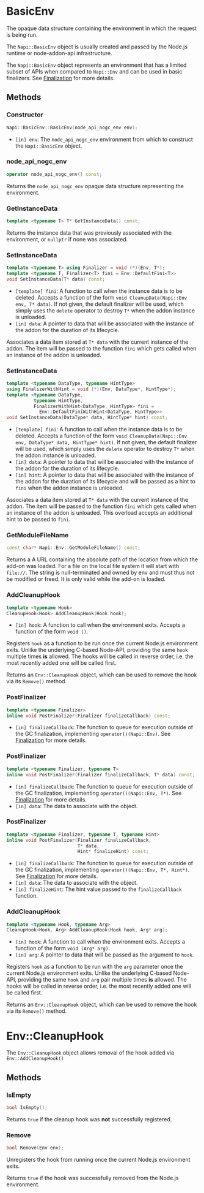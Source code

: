 # BasicEnv

The opaque data structure containing the environment in which the request is
being run.

The `Napi::BasicEnv` object is usually created and passed by the Node.js runtime
or node-addon-api infrastructure.

The `Napi::BasicEnv` object represents an environment that has a limited subset
of APIs when compared to `Napi::Env` and can be used in basic finalizers. See
[Finalization]() for more details.

## Methods

### Constructor

```cpp
Napi::BasicEnv::BasicEnv(node_api_nogc_env env);
```

- `[in] env`: The `node_api_nogc_env` environment from which to construct the
  `Napi::BasicEnv` object.

### node_api_nogc_env

```cpp
operator node_api_nogc_env() const;
```

Returns the `node_api_nogc_env` opaque data structure representing the
environment.

### GetInstanceData
```cpp
template <typename T> T* GetInstanceData() const;
```

Returns the instance data that was previously associated with the environment,
or `nullptr` if none was associated.

### SetInstanceData


```cpp
template <typename T> using Finalizer = void (*)(Env, T*);
template <typename T, Finalizer<T> fini = Env::DefaultFini<T>>
void SetInstanceData(T* data) const;
```

- `[template] fini`: A function to call when the instance data is to be deleted.
Accepts a function of the form `void CleanupData(Napi::Env env, T* data)`. If
not given, the default finalizer will be used, which simply uses the `delete`
operator to destroy `T*` when the addon instance is unloaded.
- `[in] data`: A pointer to data that will be associated with the instance of
the addon for the duration of its lifecycle.

Associates a data item stored at `T* data` with the current instance of the
addon. The item will be passed to the function `fini` which gets called when an
instance of the addon is unloaded.

### SetInstanceData

```cpp
template <typename DataType, typename HintType>
using FinalizerWithHint = void (*)(Env, DataType*, HintType*);
template <typename DataType,
          typename HintType,
          FinalizerWithHint<DataType, HintType> fini =
            Env::DefaultFiniWithHint<DataType, HintType>>
void SetInstanceData(DataType* data, HintType* hint) const;
```

- `[template] fini`: A function to call when the instance data is to be deleted.
Accepts a function of the form `void CleanupData(Napi::Env env, DataType* data,
HintType* hint)`. If not given, the default finalizer will be used, which simply
uses the `delete` operator to destroy `T*` when the addon instance is unloaded.
- `[in] data`: A pointer to data that will be associated with the instance of
the addon for the duration of its lifecycle.
- `[in] hint`: A pointer to data that will be associated with the instance of
the addon for the duration of its lifecycle and will be passed as a hint to
`fini` when the addon instance is unloaded.

Associates a data item stored at `T* data` with the current instance of the
addon. The item will be passed to the function `fini` which gets called when an
instance of the addon is unloaded. This overload accepts an additional hint to
be passed to `fini`.

### GetModuleFileName

```cpp
const char* Napi::Env::GetModuleFileName() const;
```

Returns a A URL containing the absolute path of the location from which the
add-on was loaded. For a file on the local file system it will start with
`file://`. The string is null-terminated and owned by env and must thus not be
modified or freed. It is only valid while the add-on is loaded.

### AddCleanupHook

```cpp
template <typename Hook>
CleanupHook<Hook> AddCleanupHook(Hook hook);
```

- `[in] hook`: A function to call when the environment exits. Accepts a function
  of the form `void ()`.

Registers `hook` as a function to be run once the current Node.js environment
exits. Unlike the underlying C-based Node-API, providing the same `hook`
multiple times **is** allowed. The hooks will be called in reverse order, i.e.
the most recently added one will be called first.

Returns an `Env::CleanupHook` object, which can be used to remove the hook via
its `Remove()` method.

### PostFinalizer

```cpp
template <typename Finalizer>
inline void PostFinalizer(Finalizer finalizeCallback) const;
```

- `[in] finalizeCallback`: The function to queue for execution outside of the GC
  finalization, implementing `operator()(Napi::Env)`. See [Finalization]() for
  more details.

### PostFinalizer

```cpp
template <typename Finalizer, typename T>
inline void PostFinalizer(Finalizer finalizeCallback, T* data) const;
```

- `[in] finalizeCallback`: The function to queue for execution outside of the GC
  finalization, implementing `operator()(Napi::Env, T*)`. See [Finalization]()
  for more details.
- `[in] data`: The data to associate with the object.

### PostFinalizer

```cpp
template <typename Finalizer, typename T, typename Hint>
inline void PostFinalizer(Finalizer finalizeCallback,
                          T* data,
                          Hint* finalizeHint) const;
```

- `[in] finalizeCallback`: The function to queue for execution outside of the GC
  finalization, implementing `operator()(Napi::Env, T*, Hint*)`. See
  [Finalization]() for more details.
- `[in] data`: The data to associate with the object.
- `[in] finalizeHint`: The hint value passed to the `finalizeCallback` function.

### AddCleanupHook

```cpp
template <typename Hook, typename Arg>
CleanupHook<Hook, Arg> AddCleanupHook(Hook hook, Arg* arg);
```

- `[in] hook`: A function to call when the environment exits. Accepts a function
  of the form `void (Arg* arg)`.
- `[in] arg`: A pointer to data that will be passed as the argument to `hook`.

Registers `hook` as a function to be run with the `arg` parameter once the
current Node.js environment exits. Unlike the underlying C-based Node-API,
providing the same `hook` and `arg` pair multiple times **is** allowed. The
hooks will be called in reverse order, i.e. the most recently added one will be
called first.

Returns an `Env::CleanupHook` object, which can be used to remove the hook via
its `Remove()` method.

# Env::CleanupHook

The `Env::CleanupHook` object allows removal of the hook added via
`Env::AddCleanupHook()`

## Methods

### IsEmpty

```cpp
bool IsEmpty();
```

Returns `true` if the cleanup hook was **not** successfully registered.

### Remove

```cpp
bool Remove(Env env);
```

Unregisters the hook from running once the current Node.js environment exits.

Returns `true` if the hook was successfully removed from the Node.js
environment.

[Finalization]: ./finalization.md
